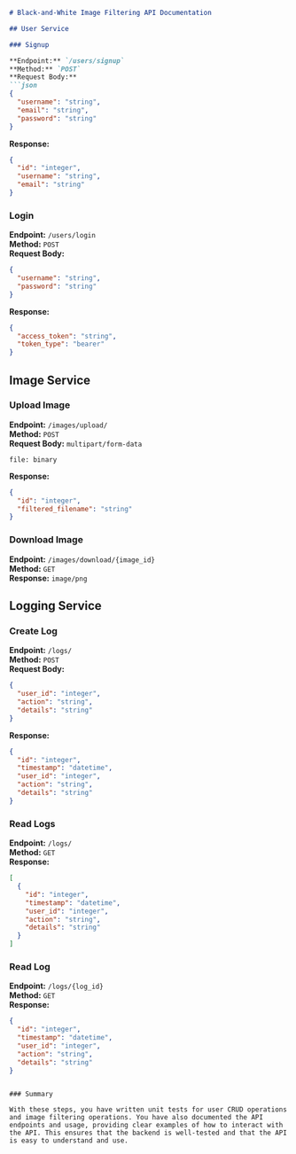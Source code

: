 ```markdown
# Black-and-White Image Filtering API Documentation

## User Service

### Signup

**Endpoint:** `/users/signup`  
**Method:** `POST`  
**Request Body:**
```json
{
  "username": "string",
  "email": "string",
  "password": "string"
}
```
**Response:**
```json
{
  "id": "integer",
  "username": "string",
  "email": "string"
}
```

### Login

**Endpoint:** `/users/login`  
**Method:** `POST`  
**Request Body:**
```json
{
  "username": "string",
  "password": "string"
}
```
**Response:**
```json
{
  "access_token": "string",
  "token_type": "bearer"
}
```

## Image Service

### Upload Image

**Endpoint:** `/images/upload/`  
**Method:** `POST`  
**Request Body:** `multipart/form-data`
```
file: binary
```
**Response:**
```json
{
  "id": "integer",
  "filtered_filename": "string"
}
```

### Download Image

**Endpoint:** `/images/download/{image_id}`  
**Method:** `GET`  
**Response:** `image/png`

## Logging Service

### Create Log

**Endpoint:** `/logs/`  
**Method:** `POST`  
**Request Body:**
```json
{
  "user_id": "integer",
  "action": "string",
  "details": "string"
}
```
**Response:**
```json
{
  "id": "integer",
  "timestamp": "datetime",
  "user_id": "integer",
  "action": "string",
  "details": "string"
}
```

### Read Logs

**Endpoint:** `/logs/`  
**Method:** `GET`  
**Response:**
```json
[
  {
    "id": "integer",
    "timestamp": "datetime",
    "user_id": "integer",
    "action": "string",
    "details": "string"
  }
]
```

### Read Log

**Endpoint:** `/logs/{log_id}`  
**Method:** `GET`  
**Response:**
```json
{
  "id": "integer",
  "timestamp": "datetime",
  "user_id": "integer",
  "action": "string",
  "details": "string"
}
```
```

### Summary

With these steps, you have written unit tests for user CRUD operations and image filtering operations. You have also documented the API endpoints and usage, providing clear examples of how to interact with the API. This ensures that the backend is well-tested and that the API is easy to understand and use.